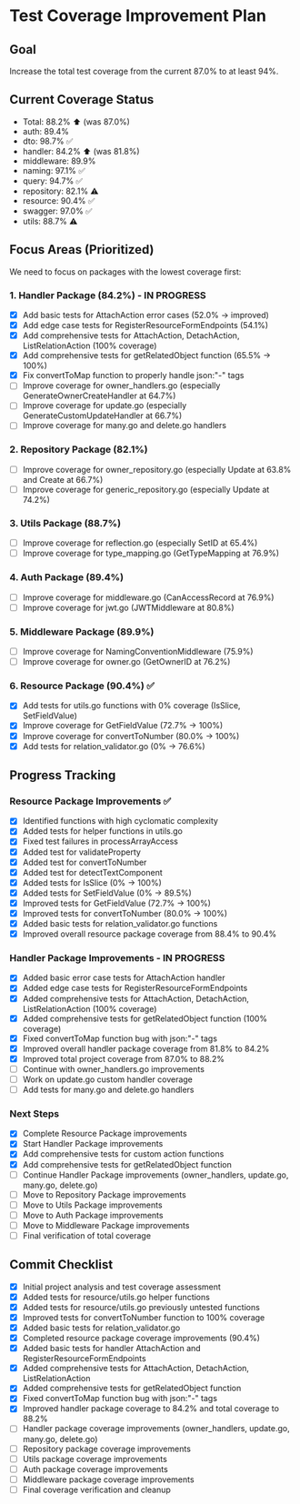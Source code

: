 # Test Coverage Improvement Plan

## Goal
Increase the total test coverage from the current 87.0% to at least 94%.

## Current Coverage Status
- Total: 88.2% ⬆️ (was 87.0%)
- auth: 89.4%
- dto: 98.7% ✅
- handler: 84.2% ⬆️ (was 81.8%)
- middleware: 89.9%
- naming: 97.1% ✅
- query: 94.7% ✅
- repository: 82.1% ⚠️
- resource: 90.4% ✅
- swagger: 97.0% ✅
- utils: 88.7% ⚠️

## Focus Areas (Prioritized)
We need to focus on packages with the lowest coverage first:

### 1. Handler Package (84.2%) - IN PROGRESS
- [x] Add basic tests for AttachAction error cases (52.0% -> improved)
- [x] Add edge case tests for RegisterResourceFormEndpoints (54.1%)
- [x] Add comprehensive tests for AttachAction, DetachAction, ListRelationAction (100% coverage)
- [x] Add comprehensive tests for getRelatedObject function (65.5% -> 100%)
- [x] Fix convertToMap function to properly handle json:"-" tags
- [ ] Improve coverage for owner_handlers.go (especially GenerateOwnerCreateHandler at 64.7%)
- [ ] Improve coverage for update.go (especially GenerateCustomUpdateHandler at 66.7%)
- [ ] Improve coverage for many.go and delete.go handlers

### 2. Repository Package (82.1%)
- [ ] Improve coverage for owner_repository.go (especially Update at 63.8% and Create at 66.7%)
- [ ] Improve coverage for generic_repository.go (especially Update at 74.2%)

### 3. Utils Package (88.7%)
- [ ] Improve coverage for reflection.go (especially SetID at 65.4%)
- [ ] Improve coverage for type_mapping.go (GetTypeMapping at 76.9%)

### 4. Auth Package (89.4%)
- [ ] Improve coverage for middleware.go (CanAccessRecord at 76.9%)
- [ ] Improve coverage for jwt.go (JWTMiddleware at 80.8%)

### 5. Middleware Package (89.9%)
- [ ] Improve coverage for NamingConventionMiddleware (75.9%)
- [ ] Improve coverage for owner.go (GetOwnerID at 76.2%)

### 6. Resource Package (90.4%) ✅
- [x] Add tests for utils.go functions with 0% coverage (IsSlice, SetFieldValue)
- [x] Improve coverage for GetFieldValue (72.7% -> 100%)
- [x] Improve coverage for convertToNumber (80.0% -> 100%)
- [x] Add tests for relation_validator.go (0% -> 76.6%)

## Progress Tracking

### Resource Package Improvements ✅
- [x] Identified functions with high cyclomatic complexity
- [x] Added tests for helper functions in utils.go
- [x] Fixed test failures in processArrayAccess
- [x] Added test for validateProperty
- [x] Added test for convertToNumber
- [x] Added test for detectTextComponent
- [x] Added tests for IsSlice (0% -> 100%)
- [x] Added tests for SetFieldValue (0% -> 89.5%)
- [x] Improved tests for GetFieldValue (72.7% -> 100%)
- [x] Improved tests for convertToNumber (80.0% -> 100%)
- [x] Added basic tests for relation_validator.go functions
- [x] Improved overall resource package coverage from 88.4% to 90.4%

### Handler Package Improvements - IN PROGRESS
- [x] Added basic error case tests for AttachAction handler
- [x] Added edge case tests for RegisterResourceFormEndpoints
- [x] Added comprehensive tests for AttachAction, DetachAction, ListRelationAction (100% coverage)
- [x] Added comprehensive tests for getRelatedObject function (100% coverage)
- [x] Fixed convertToMap function bug with json:"-" tags
- [x] Improved overall handler package coverage from 81.8% to 84.2%
- [x] Improved total project coverage from 87.0% to 88.2%
- [ ] Continue with owner_handlers.go improvements
- [ ] Work on update.go custom handler coverage
- [ ] Add tests for many.go and delete.go handlers

### Next Steps
- [x] Complete Resource Package improvements
- [x] Start Handler Package improvements
- [x] Add comprehensive tests for custom action functions
- [x] Add comprehensive tests for getRelatedObject function
- [ ] Continue Handler Package improvements (owner_handlers, update.go, many.go, delete.go)
- [ ] Move to Repository Package improvements
- [ ] Move to Utils Package improvements
- [ ] Move to Auth Package improvements
- [ ] Move to Middleware Package improvements
- [ ] Final verification of total coverage

## Commit Checklist
- [x] Initial project analysis and test coverage assessment
- [x] Added tests for resource/utils.go helper functions
- [x] Added tests for resource/utils.go previously untested functions
- [x] Improved tests for convertToNumber function to 100% coverage
- [x] Added basic tests for relation_validator.go
- [x] Completed resource package coverage improvements (90.4%)
- [x] Added basic tests for handler AttachAction and RegisterResourceFormEndpoints
- [x] Added comprehensive tests for AttachAction, DetachAction, ListRelationAction
- [x] Added comprehensive tests for getRelatedObject function
- [x] Fixed convertToMap function bug with json:"-" tags
- [x] Improved handler package coverage to 84.2% and total coverage to 88.2%
- [ ] Handler package coverage improvements (owner_handlers, update.go, many.go, delete.go)
- [ ] Repository package coverage improvements
- [ ] Utils package coverage improvements
- [ ] Auth package coverage improvements
- [ ] Middleware package coverage improvements
- [ ] Final coverage verification and cleanup 